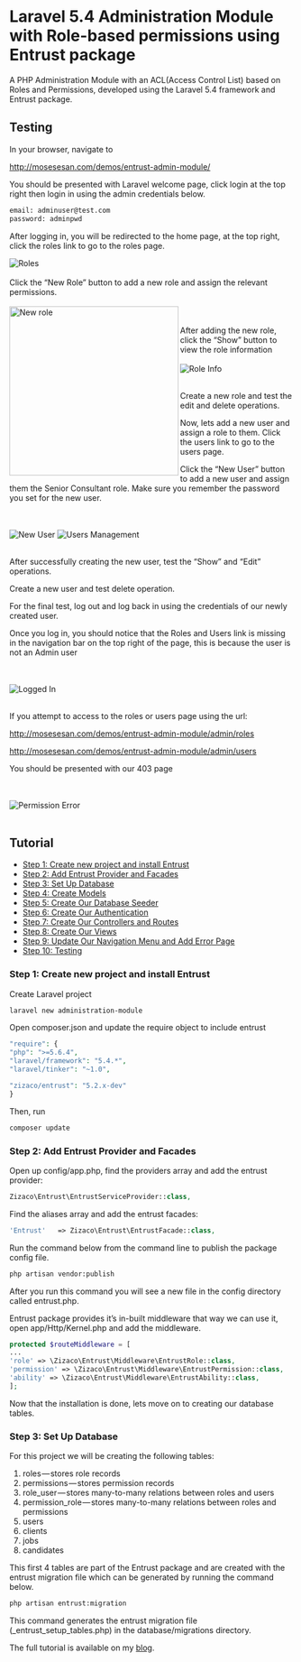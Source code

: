 # Laravel 5.4 Administration Module with Role-based permissions using Entrust package

A PHP Administration Module with an ACL(Access Control List) based on Roles and Permissions, developed using the Laravel 5.4 framework and Entrust package.

## Testing
In your browser, navigate to

http://mosesesan.com/demos/entrust-admin-module/

You should be presented with Laravel welcome page, click login at the top right then login in using the admin credentials below.

```bash
email: adminuser@test.com
password: adminpwd
```
After logging in, you will be redirected to the home page, at the top right, click the roles link to go to the roles page.

<img src="https://github.com/MosesEsan/mesan-laravel-entrust-user-roles-permission/tree/laravel5.4/screenshots/roles.png" alt="Roles" >

<br/>
<br/>
Click the “New Role” button to add a new role and assign the relevant permissions.
<br/>
<br/>

<img src="https://github.com/MosesEsan/mesan-laravel-entrust-user-roles-permission/tree/laravel5.4/screenshots/new_role.png" alt="New role" width="300" align="left" >
<br/>
<br/>
After adding the new role, click the “Show” button to view the role information
<br/>
<br/>

<img src="https://github.com/MosesEsan/mesan-laravel-entrust-user-roles-permission/tree/laravel5.4/screenshots/role_info.png" alt="Role Info" >

<br/>
<br/>

Create a new role and test the edit and delete operations.

Now, lets add a new user and assign a role to them. Click the users link to go to the users page.

Click the “New User” button to add a new user and assign them the Senior Consultant role. Make sure you remember the password you set for the new user.

<br/>
<br/>

<img src="https://github.com/MosesEsan/mesan-laravel-entrust-user-roles-permission/tree/laravel5.4/screenshots/new_user.png" alt="New User" >
<img src="https://github.com/MosesEsan/mesan-laravel-entrust-user-roles-permission/tree/laravel5.4/screenshots/users.png" alt="Users Management" >

<br/>
<br/>

After successfully creating the new user, test the “Show” and “Edit” operations.

Create a new user and test delete operation.

For the final test, log out and log back in using the credentials of our newly created user.

Once you log in, you should notice that the Roles and Users link is missing in the navigation bar on the top right of the page, this is because the user is not an Admin user

<br/>
<br/>

<img src="https://github.com/MosesEsan/mesan-laravel-entrust-user-roles-permission/tree/laravel5.4/screenshots/welcome.png" alt="Logged In" >

<br/>
<br/>

If you attempt to access to the roles or users page using the url:

http://mosesesan.com/demos/entrust-admin-module/admin/roles

http://mosesesan.com/demos/entrust-admin-module/admin/users

You should be presented with our 403 page

<br/>
<br/>

<img src="https://github.com/MosesEsan/mesan-laravel-entrust-user-roles-permission/tree/laravel5.4/screenshots/403.png" alt="Permission Error" >

<br/>
<br/>


## Tutorial

<ul>
<li><a href="#step1">Step 1: Create new project and install Entrust</a></li>
<li><a href="#step2">Step 2: Add Entrust Provider and Facades</a></li>
<li><a href="#step3">Step 3: Set Up Database</a></li>
<li><a href="#step4">Step 4: Create Models</a></li>
<li><a href="#step5">Step 5: Create Our Database Seeder</a></li>
<li><a href="#step6">Step 6: Create Our Authentication</a></li>
<li><a href="#step7">Step 7: Create Our Controllers and Routes</a></li>
<li><a href="#step8">Step 8: Create Our Views</a></li>
<li><a href="#step9">Step 9: Update Our Navigation Menu and Add Error Page</a></li>
<li><a href="#step10">Step 10: Testing</a></li>
</ul>

<a name="step1"></a>
### Step 1: Create new project and install Entrust

Create Laravel project
```bash
laravel new administration-module
```
Open composer.json and update the require object to include entrust

```php
"require": {
"php": ">=5.6.4",
"laravel/framework": "5.4.*",
"laravel/tinker": "~1.0",

"zizaco/entrust": "5.2.x-dev"
}
```
Then, run 
```bash
composer update 
```

<a name="step2"></a>
### Step 2: Add Entrust Provider and Facades

Open up config/app.php, find the providers array and add the entrust provider:

```php
Zizaco\Entrust\EntrustServiceProvider::class,

```
Find the aliases array and add the entrust facades:

```php
'Entrust'   => Zizaco\Entrust\EntrustFacade::class,

```
Run the command below from the command line to publish the package config file.

```bash
php artisan vendor:publish
```

After you run this command you will see a new file in the config directory called entrust.php.

Entrust package provides it’s in-built middleware that way we can use it, open app/Http/Kernel.php and add the middleware.

```php
protected $routeMiddleware = [
...
'role' => \Zizaco\Entrust\Middleware\EntrustRole::class,
'permission' => \Zizaco\Entrust\Middleware\EntrustPermission::class,
'ability' => \Zizaco\Entrust\Middleware\EntrustAbility::class,
];
```

Now that the installation is done, lets move on to creating our database tables.

<a name="step3"></a>
### Step 3: Set Up Database

For this project we will be creating the following tables:

1. roles — stores role records
2. permissions — stores permission records
3. role_user — stores many-to-many relations between roles and users
4. permission_role — stores many-to-many relations between roles and permissions
5. users
6. clients
7. jobs
8. candidates

This first 4 tables are part of the Entrust package and are created with the entrust migration file which can be generated by running the command below.

```bash
php artisan entrust:migration

```
This command generates the entrust migration file (<timestamp>_entrust_setup_tables.php) in the database/migrations directory. 

The full tutorial is available on my  <a href="https://medium.com/@mosesesan/tutorial-6-how-to-build-a-laravel-5-4-4ba44f26b853" target="_blank">blog</a>.
